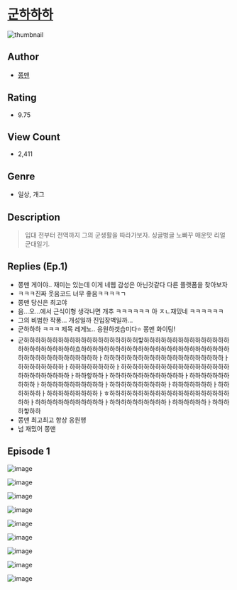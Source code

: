 # [군하하하](https://comic.naver.com/challenge/list?titleId=810076)
![thumbnail](https://image-comic.pstatic.net/user_contents_data/challenge_comic/2023/05/23/361035/upload_3474073260711502947_480x623.jpeg)

## Author
- [쫑맨](https://comic.naver.com/artistTitle?id=361035)

## Rating
- 9.75

## View Count
- 2,411

## Genre
- 일상, 개그

## Description
> 입대 전부터 전역까지 그의 군생활을 따라가보자. 싱글벙글 노빠꾸 매운맛 리얼 군대일기.

## Replies (Ep.1)
- 쫑맨 게이야.. 재미는 있는데 이게 네웹 감성은 아닌것같다 다른 플랫폼을 찾아보자
- ㅋㅋㅋ진짜 웃음코드 너무 좋음ㅋㅋㅋㅋㄱ
- 쫑맨 당신은 최고야
- 음...오...에서 근식이형 생각나면 개추 ㅋㅋㅋㅋㅋㅋ 아 ㅈㄴ재밌네 ㅋㅋㅋㅋㅋㅋ
- 그의 비범한 작풍... 개성일까 진입장벽일까...
- 군하하하 ㅋㅋㅋ 제목 레게노.. 응원하겟습미다⭐️ 쫑맨 화이팅!
- 군하하하하하하하하하하하하하하하하하하하허핳하하하하하하하하하하하하하하하하하하하하하하하하하흐하하하하하하하하하하하하하하하하하하하하하하하하하하하하하하하하하하하하하하하하ㅏ하하하하하하하하하하하하하하하하하하하하하ㅏ하하하하하하하하ㅏ하하하하하하하하ㅏ하하하하하하하하하하하하하하하하하하하하하하하하하하하하ㅏ하하핳하하ㅏ하하하하하하하하하하하하하ㅏ하하하하하하하하하하ㅏ하하하하하하하하하하하ㅏ하하하하하하하하하하ㅏ하하하하하하하ㅏ하하하하하하ㅏ하하하하하하하하하ㅏㅎ하하하하하하하하하하하하하하하하하하하하하하하ㅏ하하하하하하하하하하하하ㅏ하하하하하하하하하하ㅏ하하하하하하ㅏ하하하하핳하하
- 쫑맨 최고최고 항상 응원행
- 넘 재밌어 쫑맨

## Episode 1
![image](https://image-comic.pstatic.net/user_contents_data/challenge_comic/2023/05/23/361035/upload_3486179054723348273.jpeg)

![image](https://image-comic.pstatic.net/user_contents_data/challenge_comic/2023/05/23/361035/upload_3905014928187406643.jpeg)

![image](https://image-comic.pstatic.net/user_contents_data/challenge_comic/2023/05/23/361035/upload_3688556084037968432.jpeg)

![image](https://image-comic.pstatic.net/user_contents_data/challenge_comic/2023/05/23/361035/upload_7076389084136157749.jpeg)

![image](https://image-comic.pstatic.net/user_contents_data/challenge_comic/2023/05/23/361035/upload_4063154202459322164.jpeg)

![image](https://image-comic.pstatic.net/user_contents_data/challenge_comic/2023/05/23/361035/upload_7365691308850163811.jpeg)

![image](https://image-comic.pstatic.net/user_contents_data/challenge_comic/2023/05/23/361035/upload_3906362925969978934.jpeg)

![image](https://image-comic.pstatic.net/user_contents_data/challenge_comic/2023/05/23/361035/upload_3978194032742655590.jpeg)

![image](https://image-comic.pstatic.net/user_contents_data/challenge_comic/2023/05/23/361035/upload_3775483653702104932.jpeg)
